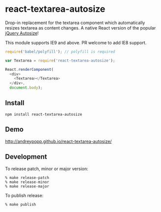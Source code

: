 # react-textarea-autosize

Drop-in replacement for the textarea component which automatically resizes textarea as content changes.
A native React version of the popular [jQuery
Autosize](http://www.jacklmoore.com/autosize/)!

This module supports IE9 and above. PR welcome to add IE8 support.

```javascript
require('babel/polyfill'); // polyfill is required

var Textarea = require('react-textarea-autosize');

React.renderComponent(
  <div>
    <Textarea></Textarea>
  </div>,
  document.body);
```

## Install
`npm install react-textarea-autosize`

## Demo
http://andreypopp.github.io/react-textarea-autosize/

## Development

To release patch, minor or major version:

    % make release-patch
    % make release-minor
    % make release-major

To publish release:

    % make publish
